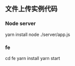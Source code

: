 ## 文件上传实例代码

### Node server
yarn install
node ./server/app.js

### fe

cd fe
yarn install 
yarn start